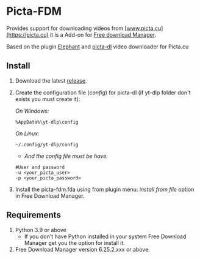 # Picta-FDM

Provides support for downloading videos from [www.picta.cu](https://picta.cu) it is a Add-on for [Free download Manager](https://www.freedownloadmanager.org/).

Based on the plugin [Elephant](https://github.com/meowcateatrat/elephant) and [picta-dl](https://github.com/oleksis/picta-dl) video downloader for Picta.cu

## Install

1. Download the latest [release](https://github.com/Spheres-cu/picta-fdm/releases/latest).

2. Create the configuration file (*config*) for picta-dl (if yt-dlp folder don't exists you must create it):

    *On  Windows:*

    ```text
    %AppData%\yt-dlp\config
    ```

    *On Linux:*

    ```text
    ~/.config/yt-dlp/config
    ```

    - *And the config file must be have:*

    ```text
    #User and password
    -u <your_picta_user>
    -p <your_picta_password>
    ```

3. Install the picta-fdm.fda using from plugin menu: *install from file* option in Free Download Manager.

## Requirements

1. Python 3.9 or above
   - If you don't have Python installed in your system Free Download Manager get you the option for install it.
2. Free Download Manager version 6.25.2.xxx or above.
